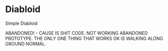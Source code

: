 # Diabloid
Simple Diabloid

ABANDONED! - CAUSE IS SHIT CODE.
NOT WORKING ABANDONED PROTOTYPE.
THE ONLY ONE THING THAT WORKS OK IS WALKING ALONG GROUND NORMAL.
